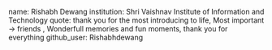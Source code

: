 
name: Rishabh Dewang
institution: Shri Vaishnav Institute of Information and Technology
quote: thank you for the most introducing to life, Most important -> friends , Wonderfull memories and fun moments, thank you for everything 
github_user: Rishabhdewang
